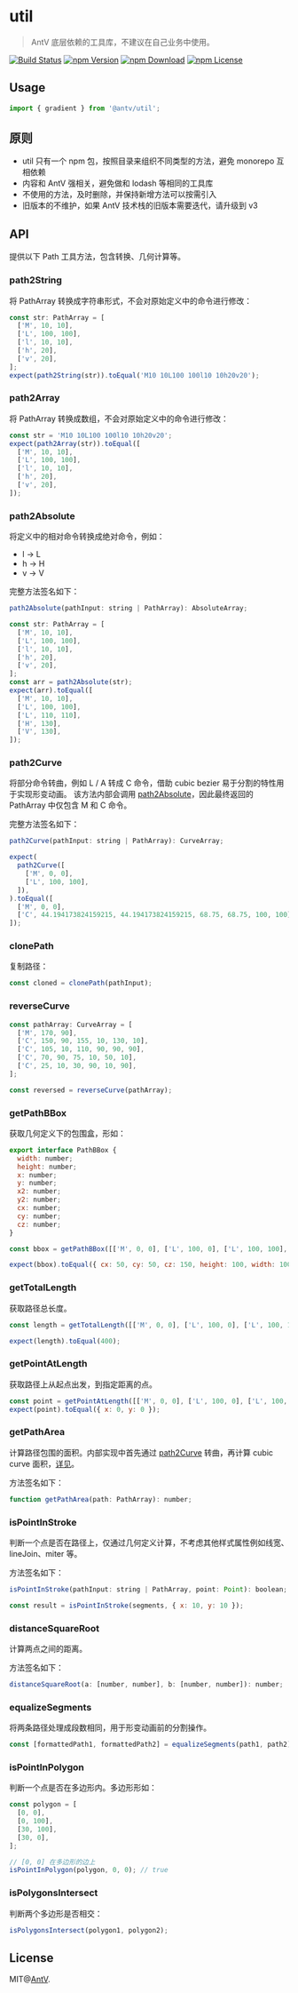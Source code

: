 # util

> AntV 底层依赖的工具库，不建议在自己业务中使用。

[![Build Status](https://github.com/antvis/util/workflows/build/badge.svg)](https://github.com/antvis/util/actions)
[![npm Version](https://img.shields.io/npm/v/@antv/util.svg)](https://www.npmjs.com/package/@antv/util)
[![npm Download](https://img.shields.io/npm/dm/@antv/util.svg)](https://www.npmjs.com/package/@antv/util)
[![npm License](https://img.shields.io/npm/l/@antv/util.svg)](https://www.npmjs.com/package/@antv/util)

## Usage

```ts
import { gradient } from '@antv/util';
```

## 原则

- util 只有一个 npm 包，按照目录来组织不同类型的方法，避免 monorepo 互相依赖
- 内容和 AntV 强相关，避免做和 lodash 等相同的工具库
- 不使用的方法，及时删除，并保持新增方法可以按需引入
- 旧版本的不维护，如果 AntV 技术栈的旧版本需要迭代，请升级到 v3

## API

提供以下 Path 工具方法，包含转换、几何计算等。

### path2String

将 PathArray 转换成字符串形式，不会对原始定义中的命令进行修改：

```js
const str: PathArray = [
  ['M', 10, 10],
  ['L', 100, 100],
  ['l', 10, 10],
  ['h', 20],
  ['v', 20],
];
expect(path2String(str)).toEqual('M10 10L100 100l10 10h20v20');
```

### path2Array

将 PathArray 转换成数组，不会对原始定义中的命令进行修改：

```js
const str = 'M10 10L100 100l10 10h20v20';
expect(path2Array(str)).toEqual([
  ['M', 10, 10],
  ['L', 100, 100],
  ['l', 10, 10],
  ['h', 20],
  ['v', 20],
]);
```

### path2Absolute

将定义中的相对命令转换成绝对命令，例如：

- l -> L
- h -> H
- v -> V

完整方法签名如下：

```js
path2Absolute(pathInput: string | PathArray): AbsoluteArray;
```

```js
const str: PathArray = [
  ['M', 10, 10],
  ['L', 100, 100],
  ['l', 10, 10],
  ['h', 20],
  ['v', 20],
];
const arr = path2Absolute(str);
expect(arr).toEqual([
  ['M', 10, 10],
  ['L', 100, 100],
  ['L', 110, 110],
  ['H', 130],
  ['V', 130],
]);
```

### path2Curve

将部分命令转曲，例如 L / A 转成 C 命令，借助 cubic bezier 易于分割的特性用于实现形变动画。
该方法内部会调用 [path2Absolute](#path2Absolute)，因此最终返回的 PathArray 中仅包含 M 和 C 命令。

完整方法签名如下：

```js
path2Curve(pathInput: string | PathArray): CurveArray;
```

```js
expect(
  path2Curve([
    ['M', 0, 0],
    ['L', 100, 100],
  ]),
).toEqual([
  ['M', 0, 0],
  ['C', 44.194173824159215, 44.194173824159215, 68.75, 68.75, 100, 100],
]);
```

### clonePath

复制路径：

```js
const cloned = clonePath(pathInput);
```

### reverseCurve

```js
const pathArray: CurveArray = [
  ['M', 170, 90],
  ['C', 150, 90, 155, 10, 130, 10],
  ['C', 105, 10, 110, 90, 90, 90],
  ['C', 70, 90, 75, 10, 50, 10],
  ['C', 25, 10, 30, 90, 10, 90],
];

const reversed = reverseCurve(pathArray);
```

### getPathBBox

获取几何定义下的包围盒，形如：

```js
export interface PathBBox {
  width: number;
  height: number;
  x: number;
  y: number;
  x2: number;
  y2: number;
  cx: number;
  cy: number;
  cz: number;
}
```

```js
const bbox = getPathBBox([['M', 0, 0], ['L', 100, 0], ['L', 100, 100], ['L', 0, 100], ['Z']]);

expect(bbox).toEqual({ cx: 50, cy: 50, cz: 150, height: 100, width: 100, x: 0, x2: 100, y: 0, y2: 100 });
```

### getTotalLength

获取路径总长度。

```js
const length = getTotalLength([['M', 0, 0], ['L', 100, 0], ['L', 100, 100], ['L', 0, 100], ['Z']]);

expect(length).toEqual(400);
```

### getPointAtLength

获取路径上从起点出发，到指定距离的点。

```js
const point = getPointAtLength([['M', 0, 0], ['L', 100, 0], ['L', 100, 100], ['L', 0, 100], ['Z']], 0);
expect(point).toEqual({ x: 0, y: 0 });
```

### getPathArea

计算路径包围的面积。内部实现中首先通过 [path2Curve](#path2Curve) 转曲，再计算 cubic curve 面积，[详见](https://stackoverflow.com/a/15845996)。

方法签名如下：

```js
function getPathArea(path: PathArray): number;
```

### isPointInStroke

判断一个点是否在路径上，仅通过几何定义计算，不考虑其他样式属性例如线宽、lineJoin、miter 等。

方法签名如下：

```js
isPointInStroke(pathInput: string | PathArray, point: Point): boolean;
```

```js
const result = isPointInStroke(segments, { x: 10, y: 10 });
```

### distanceSquareRoot

计算两点之间的距离。

方法签名如下：

```js
distanceSquareRoot(a: [number, number], b: [number, number]): number;
```

### equalizeSegments

将两条路径处理成段数相同，用于形变动画前的分割操作。

```js
const [formattedPath1, formattedPath2] = equalizeSegments(path1, path2);
```

### isPointInPolygon

判断一个点是否在多边形内。多边形形如：

```js
const polygon = [
  [0, 0],
  [0, 100],
  [30, 100],
  [30, 0],
];

// [0, 0] 在多边形的边上
isPointInPolygon(polygon, 0, 0); // true
```

### isPolygonsIntersect

判断两个多边形是否相交：

```js
isPolygonsIntersect(polygon1, polygon2);
```

## License

MIT@[AntV](https://github.com/antvis).
